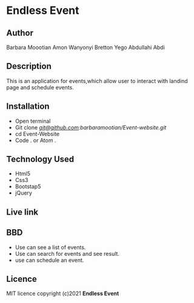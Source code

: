 # Endless Event

## Author
Barbara Moootian
Amon Wanyonyi
Bretton Yego
Abdullahi Abdi

## Description
 This is an application for events,which allow user to  interact with landind page and schedule events.

## Installation
* Open terminal
* Git clone *git@github.com:barbaramootian/Event-website.git*
* cd Event-Website
* Code . or Atom .

## Technology Used
* Html5
* Css3
* Bootstap5
* jQuery
 
 ## Live link

 
## BBD
* Use can see a list of events.
*  Use can search for events and see result.
* use can schedule an event.

## Licence
MIT licence copyright (c)2021 **Endless Event**
